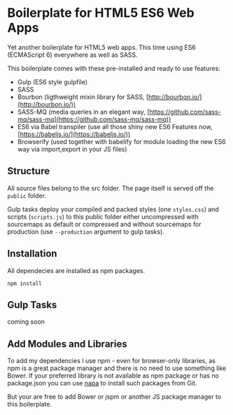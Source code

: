 # Boilerplate for HTML5 ES6 Web Apps

Yet another boilerplate for HTML5 web apps. This time using ES6 (ECMAScript 6) everywhere as well as SASS.

This boilerplate comes with these pre-installed and ready to use features:

- Gulp (ES6 style gulpfile)
- SASS
- Bourbon (ligthweight mixin library for SASS, [http://bourbon.io/](http://bourbon.io/))
- SASS-MQ (media queries in an elegant way, [https://github.com/sass-mq/sass-mq](https://github.com/sass-mq/sass-mq))
- ES6 via Babel transpiler (use all those shiny new ES6 Features now, [https://babeljs.io/](https://babeljs.io/))
- Browserify (used together with babelify for module loading the new ES6 way via import,export in your JS files)

## Structure

All source files belong to the src folder. The page itself is served off the ```public``` folder.

Gulp tasks deploy your compiled and packed styles (one ```styles.css```) and scripts (```scripts.js```) to this public folder either uncompressed with sourcemaps as default or compressed and without sourcemaps for production (use ```--production``` argument to gulp tasks).


## Installation

All dependecies are installed as npm packages.

```
npm install
```

## Gulp Tasks

coming soon

## Add Modules and Libraries

To add my dependencies I use npm - even for browser-only libraries, as npm is a great package manager and there is no need to use something like Bower. If your preferred library is not available as npm package or has no package.json you can use [napa](https://www.npmjs.com/package/napa) to install such packages from Git.

But your are free to add Bower or jspm or another JS package manager to this boilerplate. 

  
